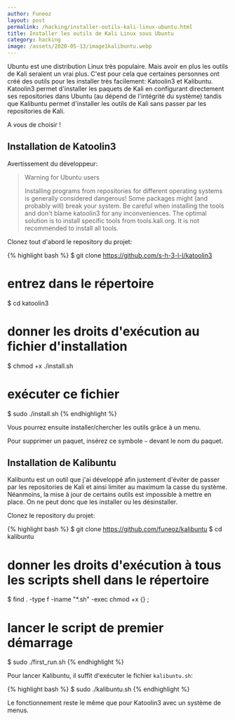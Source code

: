 ```yaml
---
author: Funeoz
layout: post
permalink: /hacking/installer-outils-kali-linux-ubuntu.html
title: Installer les outils de Kali Linux sous Ubuntu
category: hacking
image: /assets/2020-05-13/image1kalibuntu.webp
---
```


Ubuntu est une distribution Linux très populaire. Mais avoir en plus les outils de Kali seraient un vrai plus. C'est pour cela que certaines personnes ont créé des outils pour les installer très facilement: Katoolin3 et Kalibuntu. 
Katoolin3 permet d'installer les paquets de Kali en configurant directement ses repositories dans Ubuntu (au dépend de l'intégrité du système) tandis que Kalibuntu permet d'installer les outils de Kali sans passer par les repositories de Kali.

A vous de choisir !

## Installation de Katoolin3

Avertissement du développeur:

> Warning for Ubuntu users
> 
> Installing programs from repositories for different operating systems is generally considered dangerous!
> Some packages might (and probably will) break your system. Be careful when installing the tools and don't blame katoolin3 for any 
> inconveniences.
> The optimal solution is to install specific tools from tools.kali.org.
> It is not recommended to install all tools.

Clonez tout d'abord le repository du projet:

{% highlight bash %}
$ git clone https://github.com/s-h-3-l-l/katoolin3
# entrez dans le répertoire
$ cd katoolin3
# donner les droits d'exécution au fichier d'installation
$ chmod +x ./install.sh
# exécuter ce fichier
$ sudo ./install.sh
{% endhighlight %}

Vous pourrez ensuite installer/chercher les outils grâce à un menu.

Pour supprimer un paquet, insérez ce symbole `~` devant le nom du paquet.

## Installation de Kalibuntu

Kalibuntu est un outil que j'ai développé afin justement d'éviter de passer par les repositories de Kali et ainsi limiter au maximum la casse
du système. Néanmoins, la mise à jour de certains outils est impossible à mettre en place. On ne peut donc que les installer ou les désinstaller.

Clonez le repository du projet:

{% highlight bash %}
$ git clone https://github.com/funeoz/kalibuntu
$ cd kalibuntu
# donner les droits d'exécution à tous les scripts shell dans le répertoire
$ find . -type f -iname "*.sh" -exec chmod +x {} \;
# lancer le script de premier démarrage
$ sudo ./first_run.sh
{% endhighlight %}

Pour lancer Kalibuntu, il suffit d'exécuter le fichier `kalibuntu.sh`:

{% highlight bash %}
$ sudo ./kalibuntu.sh
{% endhighlight %}

Le fonctionnement reste le même que pour Katoolin3 avec un système de menus.

